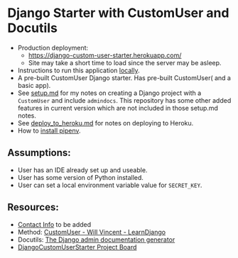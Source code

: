 # Django Starter with CustomUser and Docutils

*  Production deployment:  
    * https://django-custom-user-starter.herokuapp.com/  
    * Site may take a short time to load since the server may be asleep.  
* Instructions to run this application [locally](notes/run_django_application_locally.md).
* A pre-built CustomUser Django starter. Has pre-built CustomUser( and a basic app).
* See [setup.md](notes/setup.md) for my notes on creating a Django project with a `CustomUser` and include `admindocs`. This repository has some other added features in current version which are not included in those setup.md notes.
* See [deploy_to_heroku.md](notes/deploy_to_heroku.md) for notes on deploying to Heroku.
* How to [install pipenv](notes/install_pipenv.md).


## Assumptions:
* User has an IDE already set up and useable.
* User has some version of Python installed.
* User can set a local environment variable value for `SECRET_KEY`.

## Resources:
* [Contact Info]() to be added
* Method: [CustomUser - Will Vincent - LearnDjango](https://learndjango.com/tutorials/django-custom-user-model)
* Docutils: [The Django admin documentation generator](https://docs.djangoproject.com/en/4.0/ref/contrib/admin/admindocs/)
* [DjangoCustomUserStarter Project Board](https://github.com/brucestull/DjangoCustomUserStarter/projects/1)
